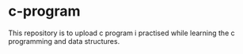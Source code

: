 # c-program
This repository is to upload c program i practised while learning the c programming and data structures.
